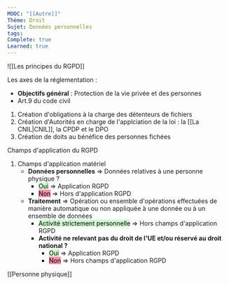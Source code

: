 ```yaml
---
MOOC: "[[Autre]]"
Thème: Droit
Sujet: Données personnelles
tags:
Complete: true
Learned: true
---
```


![[Les principes du RGPD]]

Les axes de la réglementation :

- **Objectifs général** : Protection de la vie privée et des personnes
- Art.9 du code civil

1. Création d'obligations à la charge des détenteurs de fichiers
2. Création d'Autorités en charge de l'applciation de la loi : la [[La CNIL|CNIL]], la CPDP et le DPO
3. Création de doits au bénéfice des personnes fichées

Champs d'application du RGPD

1. Champs d'application matériel
    - **Données personnelles** ⇒ Données relatives à une personne physique ?
        - <mark style="background: #BBFABBA6;">Oui</mark> ⇒ Application RGPD
        - <mark style="background: #FF5582A6;">Non</mark> ⇒ Hors d'application RGPD
    - **Traitement** ⇒ Opération ou ensemble d'opérations effectuées de manière automatique ou non appliquée à une donnée ou à un ensemble de données
        - <mark style="background: #BBFABBA6;">Activité strictement personnelle</mark> ⇒ Hors champs d'application RGPD
        - **Activité ne relevant pas du droit de l'UE et/ou réservé au droit national ?**
            - <mark style="background: #BBFABBA6;">Oui</mark> ⇒ Application RGPD
            - <mark style="background: #FF5582A6;">Non</mark> ⇒ Hors champs d'application RGPD

[[Personne physique]]

